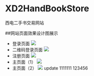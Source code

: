 # XD2HandBookStore
西电二手书交易网站

##网站页面效果设计图展示
- 登录页面
![](http://7xyfje.com1.z1.glb.clouddn.com/Login.jpg)
- 二维码登录页面
![](http://7xyfje.com1.z1.glb.clouddn.com/QR%20Code%20Login.jpg)
- 注册页面
![](http://7xyfje.com1.z1.glb.clouddn.com/Registration.jpg)
- 主页面（1）
![](http://7xyfje.com1.z1.glb.clouddn.com/Main%20Page.jpg)
- 主页面（2）
![](http://7xyfje.com1.z1.glb.clouddn.com/Main%20Page%20(1).jpg)
update
1111111
123456
